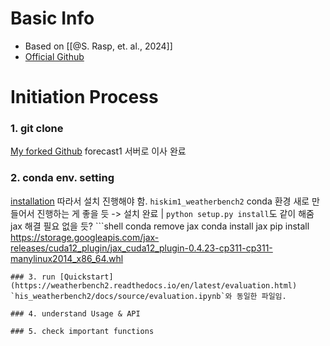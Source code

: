 # Basic Info
- Based on [[@S. Rasp, et. al., 2024]]
- [Official Github](https://github.com/google-research/weatherbench2)

# Initiation Process
###  1. git clone
[My forked Github](https://github.com/HisKim1/his_weatherbench2)
forecast1 서버로 이사 완료
### 2. conda env. setting
[installation](https://weatherbench2.readthedocs.io/en/latest/index.html) 따라서 설치 진행해야 함.
`hiskim1_weatherbench2` conda 환경 새로 만들어서 진행하는 게 좋을 듯
-> 설치 완료 | `python setup.py install`도 같이 해줌
jax 해결 필요 없을 듯? 
﻿```shell
﻿conda remove jax
﻿conda install jax
pip install https://storage.googleapis.com/jax-releases/cuda12_plugin/jax_cuda12_plugin-0.4.23-cp311-cp311-manylinux2014_x86_64.whl
```
### 3. run [Quickstart](https://weatherbench2.readthedocs.io/en/latest/evaluation.html)
`his_weatherbench2/docs/source/evaluation.ipynb`와 동일한 파일임.

### 4. understand Usage & API

### 5. check important functions
